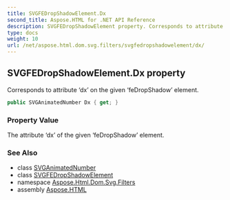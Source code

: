 ```yaml
---
title: SVGFEDropShadowElement.Dx
second_title: Aspose.HTML for .NET API Reference
description: SVGFEDropShadowElement property. Corresponds to attribute dx on the given feDropShadow element
type: docs
weight: 10
url: /net/aspose.html.dom.svg.filters/svgfedropshadowelement/dx/
---
```

## SVGFEDropShadowElement.Dx property

Corresponds to attribute ‘dx’ on the given ‘feDropShadow’ element.

```csharp
public SVGAnimatedNumber Dx { get; }
```

### Property Value

The attribute ‘dx’ of the given ‘feDropShadow’ element.

### See Also

* class [SVGAnimatedNumber](../../../aspose.html.dom.svg.datatypes/svganimatednumber/)
* class [SVGFEDropShadowElement](../)
* namespace [Aspose.Html.Dom.Svg.Filters](../../svgfedropshadowelement/)
* assembly [Aspose.HTML](../../../)
